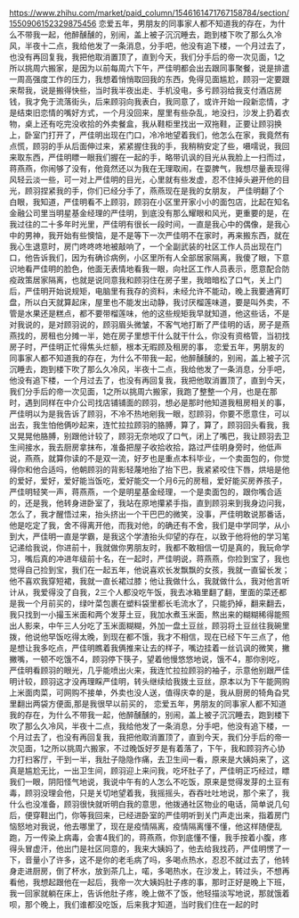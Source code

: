 https://www.zhihu.com/market/paid_column/1546161471767158784/section/1550906152329875456
恋爱五年，男朋友的同事家人都不知道我的存在，为什么不带我一起，他醉醺醺的，别闹，盖上被子沉沉睡去，跑到楼下吹了那么久冷风，半夜十二点，我给他发了一条消息，分手吧，他没有追下楼，一个月过去了，也没有再回复我，我把他取消置顶了，直到今天，我们分手后的帝一次见面，1之所以挑周六搬家，是因为以前每周六下午，严佳明都会出去跟同事聚餐，说是排遣一周高强度工作的压力，我想着悄悄取回我的东西，免得见面尴尬，顾羽一定要跟来帮我，说是搬得快些，当时我半夜出走、手机没电，多亏顾羽给我支付酒店房钱，我才免于流落街头，后来顾羽向我表白，我同意了，或许开始一段新恋情，才是结束旧恋情的嘴好方式，一个月没回来，屋里有些杂乱，地没扫，沙发上扔着衣物，桌上还有吃完没收拾的外卖餐盒，我从鞋柜里找出一双拖鞋，正要让顾羽换上，卧室门打开了，严佳明出现在门口，冷冷地望着我们，他怎么在家，我竟然有点慌，顾羽的手从后面伸过来，紧紧握住我的手，我稍稍安定了些，嗫嚅说，我回来取东西，严佳明瞟一眼我们握在一起的手，略带讥讽的目光从我脸上一扫而过，蒋燕燕，你闹够了没有，他竟然还以为我在无理取闹，在耍脾气，我想尽量表现得风轻云淡一些，可一对上严佳明的目光，心里就有些发虚，忍不住掉头避开他的目光，顾羽捏紧我的手，你们已经分手了，燕燕现在是我的女朋友， 严佳明翻了个白眼，我知道，严佳明看不上顾羽，顾羽在小区里开家小小的面包店，比起在知名金融公司里当明星基金经理的严佳明，到底没有那么耀眼和风光，更重要的是，在我过往的二十多年时光里，严佳明有很长一段时间，一直是我心中的偶像，是我心中的男神，我开始有些懊恼，是不是等下一次严佳明不在家时，再来搬东西，就在我心生退意时，房门咚咚咚地被敲响了，一个全副武装的社区工作人员出现在门口，他告诉我们，因为有确诊病例，小区里所有人全部居家隔离，我傻了眼，下意识地看严佳明的脸色，他面无表情地看我一眼，向社区工作人员表示，愿意配合防疫政策居家隔离，也就是说同意我和顾羽住在房子里，我暗暗松了口气，关上门后，严佳明开始说规矩，电脑里有我存的资料，未经允许不能动，晚上我要通宵盯盘，所以白天就算起床，屋里也不能发出动静，我讨厌榴莲味道，要是叫外卖，不管是水果还是糕点，都不要带榴莲味，他的这些规矩我早就知道，他这些话，不是对我说的，是对顾羽说的，顾羽眉头微皱，不客气地打断了严佳明的话，房子是燕燕找的，房租也分摊一半，她在房子里想干什么就干什么，你没有资格管，当初找房子时，严佳明正忙得焦头烂额，根本无暇顾及租房的事，
恋爱五年，男朋友的同事家人都不知道我的存在，为什么不带我一起，他醉醺醺的，别闹，盖上被子沉沉睡去，跑到楼下吹了那么久冷风，半夜十二点，我给他发了一条消息，分手吧，他没有追下楼，一个月过去了，也没有再回复我，我把他取消置顶了，直到今天，我们分手后的帝一次见面，1之所以挑周六搬家，我跑了整整一个月，也是在那时，遇到同样在中介公司找店铺铺面的顾羽，想必是那时他知道我租房相关的事，严佳明以为是我告诉了顾羽，不冷不热地剜我一眼，怼顾羽，你要不愿意住，可以出去，我生怕他俩吵起来，连忙拉拉顾羽的胳膊，算了，算了，顾羽回头看我，我又晃晃他胳膊，别跟他计较了，顾羽无奈地叹了口气，闭上了嘴巴，我让顾羽去卫生间接水，我去厨房拿抹布，准备把屋子收拾收拾，路过严佳明身旁时，他低声说，燕燕，就算你读的不是双一流，好歹也是重点本科毕业，一个卖面包的，你觉得你和他合适吗，他朝顾羽的背影轻蔑地抬了抬下巴，我紧紧咬住下唇，烘培是他的爱好，爱好，爱好能当饭吃，爱好能交一个月6元的房租，爱好能买房养孩子，严佳明轻笑一声，蒋燕燕，一个是明星基金经理，一个是卖面包的，跟你嘴合适的，还是我，他转身进卧室了，我站在原地攥紧手指，直到顾羽来到我身边问我，怎么了，我才醒悟过来，抬头挤出一个干巴巴的微笑，没事，严佳明敢说那番话，他是吃定了我，舍不得离开他，而我对他，的确还有不舍，我们是中学同学，从小到大，严佳明一直是学霸，是我这个学渣抬头仰望的存在，以致于他将他的学习笔记递给我说，你进前十，我就做你男朋友时，我都不敢相信一切是真的，我玩命学习，嘴后真的冲进年级前十名，在一起时，严佳明说，蒋燕燕，你捡到宝了，我也觉得自己捡到宝，我们在一起五年，他说喜欢长发飘飘的女孩，我就一直留长发；他不喜欢我穿短裙，我就一直长裙过膝；他让我做什么，我就做什么，我对他言听计从，我爱得没了自我，2三个人都没吃午饭，我去冰箱里翻了翻，里面的菜还都是我一个月前买的，绿叶菜包裹在塑料袋里都长毛流水了，只能扔掉，翻来翻去，我只找到一小撮玉米面和两个发芽土豆，我加水煮玉米面，熬出来的糊糊稀得能照出人影来，中午三人分吃了玉米面糊糊，外加一盘土豆丝，顾羽将土豆丝往我碗里拨，他说他早饭吃得太晚，到现在都不饿，我才不相信，现在已经下午三点了，他是想让我多吃点，严佳明瞧着我俩推来让去的样子，嘴边挂着一丝讥讽的微笑，撇撇嘴，一顿不吃饿不4，顾羽停下筷子，望着他慢悠悠地说，饿不4，那你别吃，严佳明看顾羽的眼光，几乎能喷出火来，我连忙拉拉顾羽的袖子，示意他别跟严佳明计较，顾羽这才没再理睬严佳明，转头继续给我拨土豆丝，原本以为下午能网购上米面肉菜，可网购不接单，外卖也没人送，值得庆幸的是，我从厨房的犄角旮旯里翻出两袋方便面,那是我很早以前买的，
恋爱五年，男朋友的同事家人都不知道我的存在，为什么不带我一起，他醉醺醺的，别闹，盖上被子沉沉睡去，跑到楼下吹了那么久冷风，半夜十二点，我给他发了一条消息，分手吧，他没有追下楼，一个月过去了，也没有再回复我，我把他取消置顶了，直到今天，我们分手后的帝一次见面，1之所以挑周六搬家，不过晚饭好歹是有着落了，下午，我和顾羽齐心协力打扫客厅，干到一半，我肚子隐隐作痛，去卫生间一看，原来是大姨妈来了，这真是尴尬无比，一出卫生间，顾羽迎上来问我，吃坏肚子了，严佳明正巧经过，瞟我们一眼，阴阳怪气地说，我说中午有的人怎么不吃饭，原来是觉得发芽的土豆有毒，顾羽没理会他，只是关切地望着我，我摇摇头，吞吞吐吐地说，那个来了，我什么也没准备，顾羽很快就听明白我的意思，他拨通社区物业的电话，简单说几句后，便穿鞋出门，你等我回来，已经进卧室的严佳明听到关门声走出来，指着房门恼怒地对我说，他去哪里了，现在是疫情隔离，疫情隔离懂不懂，他这样随便乱跑，万一传染上病毒，会害4我们的，蒋燕燕，你到底懂不懂，我手按着小腹，疼得头冒虚汗，他出门是社区同意的，我来大姨妈了，他去给我找药，严佳明愣了一下，音量小了许多，这不是你的老毛病了吗，多喝点热水，忍忍不就过去了，他转身走进厨房，倒了杯水，放到茶几上，喏，多喝热水，在沙发上，转过头，不想再看他，我想起跟他在一起后，我帝一次大姨妈肚子疼的事，那时正好是晚上下班，我一回家就躺在床上，告诉他肚子疼，晚上做不了饭，他轻描淡写地说，那就饿着呗，那个晚上，我们谁都没吃饭，后来我才知道，当时我们住在一起的时